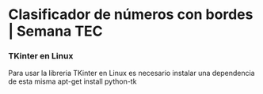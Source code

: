 # Clasificador de números con bordes | Semana TEC

### TKinter en Linux
Para usar la libreria TKinter en Linux es necesario instalar una dependencia de esta misma
    apt-get install python-tk